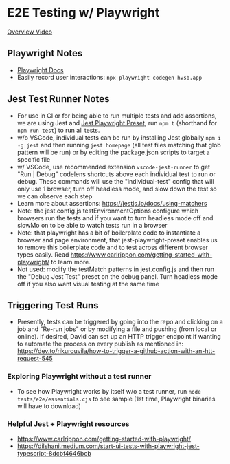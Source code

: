 # E2E Testing w/ Playwright

[Overview Video](https://vimeo.com/539258111/f857aaa64e)

## Playwright Notes

- [Playwright Docs](https://playwright.dev/)
- Easily record user interactions: `npx playwright codegen hvsb.app`

## Jest Test Runner Notes

- For use in CI or for being able to run multiple tests and add assertions, we are using Jest and [Jest Playwright Preset](https://github.com/playwright-community/jest-playwright), run `npm t` (shorthand for `npm run test`) to run all tests.
- w/o VSCode, individual tests can be run by installing Jest globally `npm i -g jest` and then running `jest homepage` (all test files matching that glob pattern will be run) or by editing the package.json scripts to target a specific file
- w/ VSCode, use recommended extension `vscode-jest-runner` to get "Run | Debug" codelens shortcuts above each individual test to run or debug. These commands will use the "individual-test" config that will only use 1 browser, turn off headless mode, and slow down the test so we can observe each step
- Learn more about assertions: https://jestjs.io/docs/using-matchers
- Note: the jest.config.js testEnvironmentOptions configure which browsers run the tests and if you want to turn headless mode off and slowMo on to be able to watch tests run in a browser
- Note: that playwright has a bit of boilerplate code to instantiate a browser and page environment, that jest-playwright-preset enables us to remove this boilerplate code and to test across different browser types easily. Read https://www.carlrippon.com/getting-started-with-playwright/ to learn more.
- Not used: modify the testMatch patterns in jest.config.js and then run the "Debug Jest Test" preset on the debug panel. Turn headless mode off if you also want visual testing at the same time

## Triggering Test Runs

- Presently, tests can be triggered by going into the repo and clicking on a job and "Re-run jobs" or by modifying a file and pushing (from local or online). If desired, David can set up an HTTP trigger endpoint if wanting to automate the process on every publish as mentioned in: https://dev.to/rikurouvila/how-to-trigger-a-github-action-with-an-htt-request-545

### Exploring Playwright without a test runner

- To see how Playwright works by itself w/o a test runner, run `node tests/e2e/essentials.cjs` to see sample (1st time, Playwright binaries will have to download)

### Helpful Jest + Playwright resources

- https://www.carlrippon.com/getting-started-with-playwright/
- https://dilshani.medium.com/start-ui-tests-with-playwright-jest-typescript-8dcbf4646bcb
